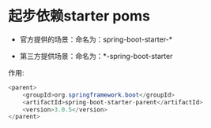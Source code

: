 # 起步依赖starter poms

- 官方提供的场景：命名为：spring-boot-starter-*

- 第三方提供场景：命名为：*-spring-boot-starter

作用:

```java
<parent>
    <groupId>org.springframework.boot</groupId>
    <artifactId>spring-boot-starter-parent</artifactId>
    <version>3.0.5</version>
</parent>
```